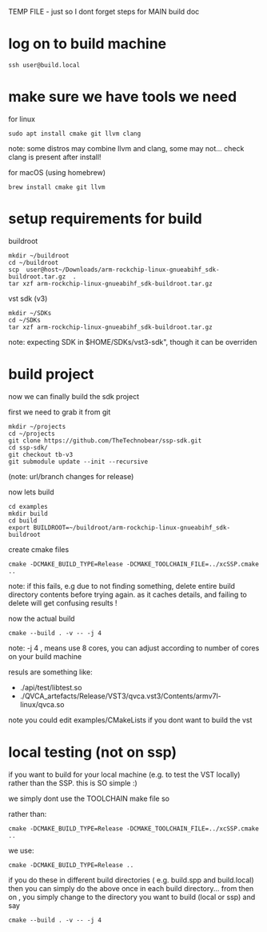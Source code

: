 TEMP FILE - just so I dont forget steps for MAIN build doc


# log on to build machine

```
ssh user@build.local
```

# make sure we have tools we need

for linux 
```
sudo apt install cmake git llvm clang
```

note: some distros may combine llvm and clang, some may not... 
check clang is present after install!

for macOS (using homebrew)
```
brew install cmake git llvm 
```



# setup requirements for build

buildroot
```
mkdir ~/buildroot
cd ~/buildroot
scp  user@host~/Downloads/arm-rockchip-linux-gnueabihf_sdk-buildroot.tar.gz  .
tar xzf arm-rockchip-linux-gnueabihf_sdk-buildroot.tar.gz
```

vst sdk (v3)
```
mkdir ~/SDKs
cd ~/SDKs
tar xzf arm-rockchip-linux-gnueabihf_sdk-buildroot.tar.gz
```

note: expecting SDK in $HOME/SDKs/vst3-sdk", though it can be overriden


# build project
now we can finally build the sdk project 

first we need to grab it from git

```
mkdir ~/projects
cd ~/projects
git clone https://github.com/TheTechnobear/ssp-sdk.git
cd ssp-sdk/
git checkout tb-v3
git submodule update --init --recursive
```
(note: url/branch changes for release)


now lets build 

```
cd examples
mkdir build 
cd build
export BUILDROOT=~/buildroot/arm-rockchip-linux-gnueabihf_sdk-buildroot
```



create cmake files

```
cmake -DCMAKE_BUILD_TYPE=Release -DCMAKE_TOOLCHAIN_FILE=../xcSSP.cmake .. 
```

note: if this fails, e.g due to not finding something, delete entire build directory contents before trying again.
as it caches details, and failing to delete will get confusing results ! 


now the actual build 

```
cmake --build . -v -- -j 4
```

note: -j 4 , means use 8 cores, you can adjust according to number of cores on your build machine

resuls are something like: 
- ./api/test/libtest.so
- ./QVCA_artefacts/Release/VST3/qvca.vst3/Contents/armv7l-linux/qvca.so



note you could edit examples/CMakeLists if you dont want to build the vst



# local testing (not on ssp) 

if you want to build for your local machine (e.g. to test the VST locally) rather than the SSP.
this is SO simple :) 

we simply dont use the TOOLCHAIN make file so 

rather than:
```
cmake -DCMAKE_BUILD_TYPE=Release -DCMAKE_TOOLCHAIN_FILE=../xcSSP.cmake .. 
```

we use:
```
cmake -DCMAKE_BUILD_TYPE=Release .. 
```

if you do these in different build directories ( e.g. build.spp and build.local) 
then you can simply do the above once in each build directory...
from then on , you simply change to the directory you want to build (local or ssp) 
and say 
```
cmake --build . -v -- -j 4
```







